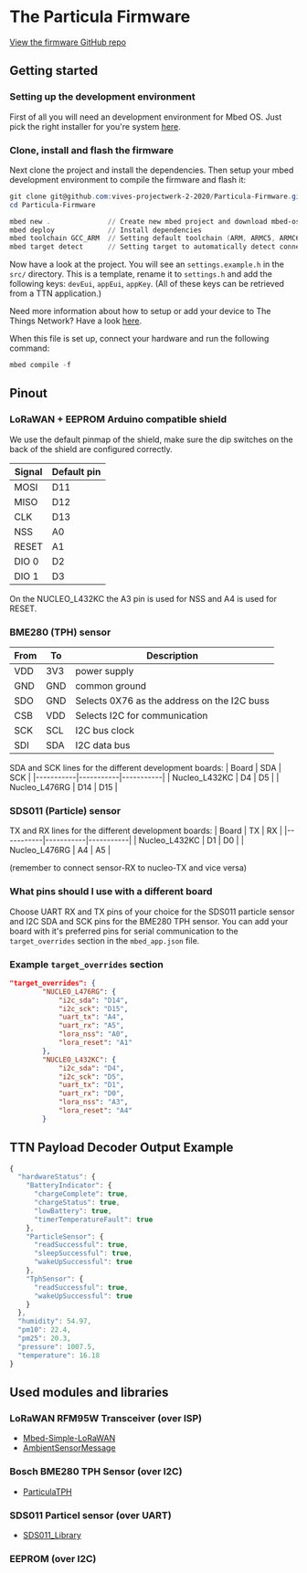 # The Particula Firmware

[View the firmware GitHub repo](https://github.com/vives-projectwerk-2-2020/Particula-Firmware)

## Getting started

### Setting up the development environment

First of all you will need an development environment for Mbed OS.
Just pick the right installer for you're system [here](https://os.mbed.com/docs/mbed-os/v5.15/tools/installation-and-setup.html).

### Clone, install and flash the firmware

Next clone the project and install the dependencies.
Then setup your mbed development environment to compile the firmware and flash it:

```PowerShell
git clone git@github.com:vives-projectwerk-2-2020/Particula-Firmware.git
cd Particula-Firmware

mbed new .              // Create new mbed project and download mbed-os library
mbed deploy             // Install dependencies
mbed toolchain GCC_ARM  // Setting default toolchain (ARM, ARMC5, ARMC6, IAR, GCC_ARM)
mbed target detect      // Setting target to automatically detect connected device
```

Now have a look at the project.
You will see an `settings.example.h` in the `src/` directory.
This is a template, rename it to `settings.h` and add the following keys:
`devEui`, `appEui`, `appKey`.
(All of these keys can be retrieved from a TTN application.)

Need more information about how to setup or add your device to The Things Network?
Have a look [here](../ttn/).

When this file is set up, connect your hardware and run the following command:

```PowerShell
mbed compile -f
```


## Pinout

### LoRaWAN + EEPROM Arduino compatible shield

We use the default pinmap of the shield,
make sure the dip switches on the back of the shield are configured correctly.

| Signal | Default pin
|--|--|
| MOSI | D11
| MISO | D12
| CLK | D13
| NSS | A0
| RESET | A1
| DIO 0 | D2
| DIO 1 | D3

On the NUCLEO_L432KC the A3 pin is used for NSS and A4 is used for RESET.

### BME280 (TPH) sensor

| From    | To       | Description         |
|------------|------------|---------------------|
| VDD        | 3V3        | power supply        |
| GND        | GND        | common ground       |
| SDO        | GND        | Selects 0X76 as the address on the I2C buss    |
| CSB        | VDD        | Selects I2C for communication
| SCK        | SCL        | I2C bus clock
| SDI        | SDA        | I2C data bus

SDA and SCK lines for the different development boards:
| Board     | SDA       | SCK       |
|-----------|-----------|-----------|
| Nucleo_L432KC | D4 | D5 |
| Nucleo_L476RG | D14 | D15 |

### SDS011 (Particle) sensor

TX and RX lines for the different development boards:
| Board     | TX     | RX      |
|-----------|-----------|-----------|
| Nucleo_L432KC | D1 | D0 |
| Nucleo_L476RG | A4 | A5 |

(remember to connect sensor-RX to nucleo-TX and vice versa)

### What pins should I use with a different board

Choose UART RX and TX pins of your choice for the SDS011 particle sensor
and I2C SDA and SCK pins for the BME280 TPH sensor.
You can add your board with it's preferred pins for serial communication to the
`target_overrides` section in the `mbed_app.json` file.

### Example `target_overrides` section

```json
"target_overrides": {
        "NUCLEO_L476RG": {
            "i2c_sda": "D14",
            "i2c_sck": "D15",
            "uart_tx": "A4",
            "uart_rx": "A5",
            "lora_nss": "A0",
            "lora_reset": "A1"
        },
        "NUCLEO_L432KC": {
            "i2c_sda": "D4",
            "i2c_sck": "D5",
            "uart_tx": "D1",
            "uart_rx": "D0",
            "lora_nss": "A3",
            "lora_reset": "A4"
        }
```

## TTN Payload Decoder Output Example

```javascript
{
  "hardwareStatus": {
    "BatteryIndicator": {
      "chargeComplete": true,
      "chargeStatus": true,
      "lowBattery": true,
      "timerTemperatureFault": true
    },
    "ParticleSensor": {
      "readSuccessful": true,
      "sleepSuccessful": true,
      "wakeUpSuccessful": true
    },
    "TphSensor": {
      "readSuccessful": true,
      "wakeUpSuccessful": true
    }
  },
  "humidity": 54.97,
  "pm10": 22.4,
  "pm25": 20.3,
  "pressure": 1007.5,
  "temperature": 16.18
}
```

## Used modules and libraries

### LoRaWAN RFM95W Transceiver (over ISP)

- [Mbed-Simple-LoRaWAN](https://github.com/sillevl/mbed-Simple-LoRaWAN)
- [AmbientSensorMessage](https://github.com/vives-projectwerk-2-2020/AmbiantSensorMessage)

### Bosch BME280 TPH Sensor (over I2C)

- [ParticulaTPH](https://github.com/vives-projectwerk-2-2020/ParticulaTPH)

### SDS011 Particel sensor (over UART)

- [SDS011_Library](https://github.com/vives-projectwerk-2-2020/SDS011_Library)

### EEPROM (over I2C)
